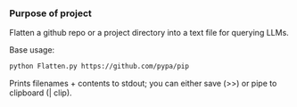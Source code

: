 ### Purpose of project

Flatten a github repo or a project directory into a text file for querying LLMs.

Base usage:
```bash
python Flatten.py https://github.com/pypa/pip
```
Prints filenames + contents to stdout; you can either save (>>) or pipe to clipboard (| clip).
